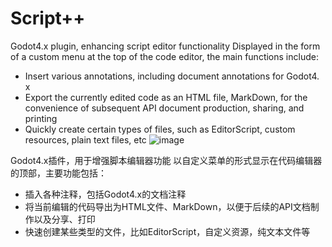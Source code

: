 # Script++
Godot4.x plugin, enhancing script editor functionality
Displayed in the form of a custom menu at the top of the code editor, the main functions include:
- Insert various annotations, including document annotations for Godot4. x
- Export the currently edited code as an HTML file, MarkDown, for the convenience of subsequent API document production, sharing, and printing
- Quickly create certain types of files, such as EditorScript, custom resources, plain text files, etc
![image](https://github.com/xun69/Script-plus-plus/assets/23306801/6292e2f0-3e55-42bf-8752-a2f79cd33c85)

Godot4.x插件，用于增强脚本编辑器功能
以自定义菜单的形式显示在代码编辑器的顶部，主要功能包括：
- 插入各种注释，包括Godot4.x的文档注释
- 将当前编辑的代码导出为HTML文件、MarkDown，以便于后续的API文档制作以及分享、打印
- 快速创建某些类型的文件，比如EditorScript，自定义资源，纯文本文件等
